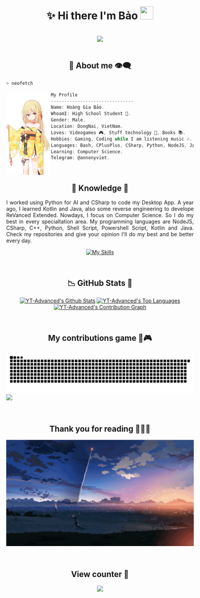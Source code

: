 <h1 align="center">✨ Hi there I'm Bảo <img src="https://media.giphy.com/media/hvRJCLFzcasrR4ia7z/giphy.gif" width="35px" height="35px"></h1>

<body>
<br>
<div align="center">
<img src="https://media.tenor.com/rH0jFMF5z3AAAAAC/kirito-sao.gif" width="300px">
</div>
<br>

<h2 align="center"> 💬 About me 👁️‍🗨️ </h2>

```zsh
> neofetch
```

<img align="left" src="https://raw.githubusercontent.com/keta1/keta1/main/pic/00.webp" width="120px"/> 

```csharp
My Profile
-------------------------------
Name: Hoàng Gia Bảo.
WhoamI: High School Student 🏫.
Gender: Male.
Location: DongNai, VietNam.
Loves: Videogames 🎮, Stuff technology 🚀, Books 📚.
Hobbies: Gaming, Coding while I am listening music 🎶.
Languages: Bash, CPlusPlus, CSharp, Python, NodeJS, Java, Kotlin.
Learning: Computer Science.
Telegram: @annonyviet.
```
<br>
     
<div>
<h2 align="center"> 🔎 Knowledge 📖 </h2>
</div>
<div align = "center">
<p align = "justify">I worked using Python for AI and CSharp to code my Desktop App. A year ago, I learned Kotlin and Java, also some reverse engineering to develope ReVanced Extended. Nowdays, I focus on Computer Science.
So I do my best in every specialtation area. My programming languages are NodeJS, CSharp, C++, Python, Shell Script, Powershell Script, Kotlin and Java. Check my repositories and give your opinion I'll do my best and be better every day.<br></p>
<p align = "center">
     <a href="https://skillicons.dev">
        <img src="https://skillicons.dev/icons?i=androidstudio,bash,linux,git,github,java,kotlin,py,cs,cpp,js,css,html,githubactions&perline=7"alt="My Skills"/> 
    </a>
</p>
</div>
<br>

<h2 align = "center"> 📉 GitHub Stats 🌟 </h2>
<div> 
<p align = "center">
  <a href="https://github.com/YT-Advanced"><img alt="YT-Advanced's Github Stats" src="https://github-readme-stats.vercel.app/api/?username=YT-Advanced&show_icons=true&include_all_commits=true&count_private=true&theme=material-palenight&hide_border=true&bg_color=1F222E&title_color=F85D7F&icon_color=F8D866&line_height=28&rank_icon=github" height="192px"/></a>
  <a href="https://github.com/YT-Advanced"><img alt="YT-Advanced's Top Languages" src="https://github-readme-stats.vercel.app/api/top-langs/?username=YT-Advanced&langs_count=20&layout=compact&theme=material-palenight&hide_border=true&bg_color=1F222E&title_color=F85D7F&icon_color=F8D866" height="192px"/></a>
  <a href="https://github.com/YT-Advanced"><img alt="YT-Advanced's Contribution Graph" src="https://github-readme-activity-graph.vercel.app/graph?username=YT-Advanced&theme=dracula&bg_color=1F222E&title_color=F85D7F&point=F8D866&line=F85D7F&color=a6accd&hide_border=true&radius=4.5" /></a>
</p>
</div>
<br>

<h2 align="center"> My contributions game 🐍🎮</h2>

![](https://raw.githubusercontent.com/YT-Advanced/YT-Advanced/output/github-contribution-grid-snake-dark.svg#gh-dark-mode-only)
![](https://raw.githubusercontent.com/YT-Advanced/YT-Advanced/output/github-contribution-grid-snake.svggh-light-mode-only)
<br>


</div>  
<br>
<div>
<h2 align="center">Thank you for reading 🙋🏻‍♂️</h2>
<div>
<img src="https://raw.githubusercontent.com/huy232/huy232/main/image/2.gif" align="center" />
  </div>
<br> 
</div>  


<br>
<div>
<h2 align="center">View counter 👀</h2>
<div align="center">
<img src="https://moe-counter.glitch.me/get/@YT-Advanced?theme=gelbooru" />
  </div>
<br>

